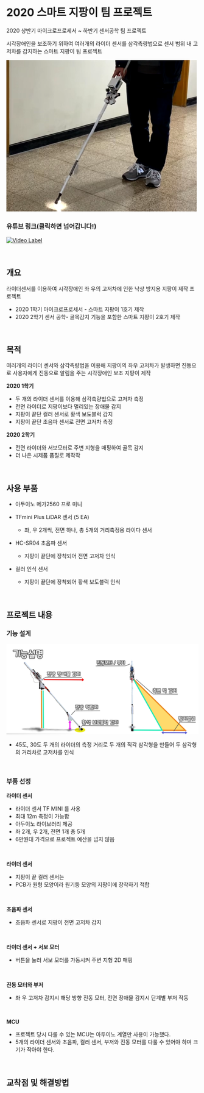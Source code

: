 # 2020 스마트 지팡이 팀 프로젝트
2020 상반기 마이크로프로세서 ~ 하반기 센서공학 팀 프로젝트


시각장애인을 보조하기 위하여 여러개의 라이더 센서를 삼각측량법으로 센서 범위 내 고저차를 감지하는 스마트 지팡이 팀 프로젝트

<img src="src_img/title.png" alt="smart_stick" width="500">

### 유튜브 링크(클릭하면 넘어갑니다!)

[![Video Label](http://img.youtube.com/vi/T-CXTw1Zunw/0.jpg)](https://youtu.be/T-CXTw1Zunw)

<br/>

## 개요

라이더센서를 이용하여 시각장애인 좌 우의 고저차에 인한 낙상 방지용 지팡이 제작 프로젝트

- 2020 1학기 마이크로프로세서 - 스마트 지팡이 1호기 제작
- 2020 2학기 센서 공학- 골목감지 기능을 포함한 스마트 지팡이 2호기 제작

<br/>

## 목적

여러개의 라이더 센서와 삼각측량법을 이용해 지팡이의 좌우 고저차가 발생하면 진동으로 사용자에게 진동으로 알림을 주는 시각장애인 보조 지팡이 제작

**2020 1학기**
- 두 개의 라이더 센서를 이용해 삼각측량법으로 고저차 측정
- 전면 라이더로 지팡이보다 멀리있는 장애물 감지
- 지팡이 끝단 컬러 센서로 황색 보도블럭 감지
- 지팡이 끝단 초음파 센서로 전면 고저차 측정


**2020 2학기**
- 전면 라이더와 서보모터로 주변 지형을 매핑하여 골목 감지
- 더 나은 시제품 품질로 제작작

<br/>

## 사용 부품

- 아두이노 메가2560 프로 미니

- TFmini Plus LiDAR 센서 (5 EA)
    - 좌, 우 2개씩, 전면 하나, 총 5개의 거리측정용 라이다 센서

- HC-SR04 초음파 센서
    - 지팡이 끝단에 장착되어 전면 고저차 인식

- 컬러 인식 센서
    - 지팡이 끝단에 장착되어 황색 보도블럭 인식

<br/>

## 프로젝트 내용

### 기능 설계

<img src="src_img/Function_description.png" alt="smart_stick" width="800">

- 45도, 30도 두 개의 라이더의 측정 거리로 두 개의 직각 삼각형을 만들어 두 삼각형의 거리차로 고저차를 인식

<br/>

### 부품 선정

**라이더 센서**

- 라이더 센서 TF MINI 를 사용
- 최대 12m 측정이 가능함
- 아두이노 라이브러리 제공
- 좌 2개, 우 2개, 전면 1개 총 5개
- 6만원대 가격으로 프로젝트 예산을 넘지 않음

<br/>

**라이더 센서**

- 지팡이 끝 컬러 센서는
- PCB가 원형 모양이라 원기둥 모양의 지팡이에 장착하기 적합

<br/>

**초음파 센서**

- 초음파 센서로 지팡이 전면 고저차 감지

<br/>

**라이더 센서 + 서보 모터**

- 버튼을 눌러 서보 모터를 가동시켜 주변 지형 2D 매핑

<br/>

**진동 모터와 부저**

- 좌 우 고저차 감지시 해당 방향 진동 모터, 전면 장애물 감지시 단계별 부저 작동

<br/>

**MCU**

- 프로젝트 당시 다룰 수 있는 MCU는 아두이노 계열만 사용이 가능했다.
- 5개의 라이더 센서와 초음파, 컬러 센서, 부저와 진동 모터를 다룰 수 있어야 하며 크기가 작아야 한다.

<br/>

## 교착점 및 해결방법


